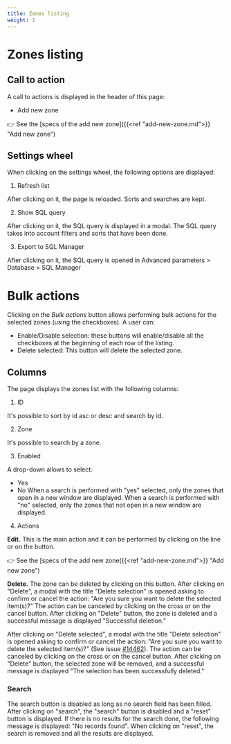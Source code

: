 ```yaml
---
title: Zones listing
weight: 1
---
```


# Zones listing

## Call to action

A call to actions is displayed in the header of this page:

 - Add new zone

👉  See the [specs of the add new zone]({{<ref "add-new-zone.md">}} "Add new zone") 

## Settings wheel

When clicking on the settings wheel, the following options are displayed:

1. Refresh list

After clicking on it, the page is reloaded. Sorts and searches are kept.

2. Show SQL query

After clicking on it, the SQL query is displayed in a modal. The SQL query takes into account filters and sorts that have been done.

3. Export to SQL Manager

After clicking on it, the SQL query is opened in Advanced parameters > Database > SQL Manager

# Bulk actions

Clicking on the _Bulk actions_ button allows performing bulk actions for the selected zones (using the checkboxes). A user can:

- Enable/Disable selection: these buttons will enable/disable all the checkboxes at the beginning of each row of the listing.
- Delete selected: This button will delete the selected zone. 

## Columns


The page displays the zones list with the following columns:

1. ID

It's possible to sort by id asc or desc and search by id.

2. Zone

It's possible to search by a zone.

3. Enabled

A drop-down allows to select: 
- Yes
- No
When a search is performed with "yes" selected, only the zones that open in a new window are displayed.
When a search is performed with "no" selected, only the zones that not open in a new window are displayed.

4. Actions

**Edit.** This is the main action and it can be performed by clicking on the line or on the button. 

👉 See the [specs of the add new zone({{<ref "add-new-zone.md">}} "Add new zone") 

**Delete.** The zone can be deleted by clicking on this button. After clicking on "Delete", a modal with the title "Delete selection" is opened asking to confirm or cancel the action: "Are you sure you want to delete the selected item(s)?"
The action can be canceled by clicking on the cross or on the cancel button.
After clicking on "Delete" button, the zone is deleted and a successful message is displayed "Successful deletion."

After clicking on "Delete selected", a modal with the title "Delete selection" is opened asking to confirm or cancel the action: "Are you sure you want to delete the selected item(s)?" (See issue [#14462](https://github.com/PrestaShop/PrestaShop/issues/14462)). The action can be canceled by clicking on the cross or on the cancel button.
After clicking on "Delete" button, the selected zone will be removed, and a successful message is displayed "The selection has been successfully deleted."

### Search
The search button is disabled as long as no search field has been filled. After clicking on "search", the "search" button is disabled and a "reset" button is displayed. If there is no results for the search done, the following message is displayed: "No records found". When clicking on "reset", the search is removed and all the results are displayed.
